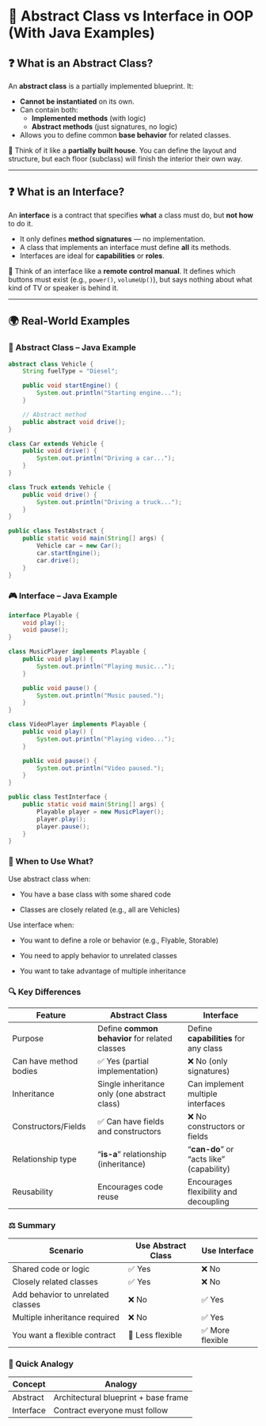 <!--
author: "Avinash Gurugubelli",
title: "Abstract Class vs Interface in OOP (With Java Examples)",
description: "A comprehensive guide to understanding abstract classes and interfaces in Object-Oriented Programming with Java examples.",
tags: ["OOP", "Abstract Class", "Interface", "Java"],
references: []
date: "2023-10-01"
-->

# 📘 Abstract Class vs Interface in OOP (With Java Examples)

## ❓ What is an Abstract Class?

An **abstract class** is a partially implemented blueprint. It:
- **Cannot be instantiated** on its own.
- Can contain both:
  - **Implemented methods** (with logic)
  - **Abstract methods** (just signatures, no logic)
- Allows you to define common **base behavior** for related classes.

🧠 Think of it like a **partially built house**. You can define the layout and structure, but each floor (subclass) will finish the interior their own way.

---

## ❓ What is an Interface?

An **interface** is a contract that specifies **what** a class must do, but **not how** to do it.  
- It only defines **method signatures** — no implementation.
- A class that implements an interface must define **all** its methods.
- Interfaces are ideal for **capabilities** or **roles**.

🧠 Think of an interface like a **remote control manual**. It defines which buttons must exist (e.g., `power()`, `volumeUp()`), but says nothing about what kind of TV or speaker is behind it.

---

## 🌍 Real-World Examples

### 🧱 Abstract Class – Java Example

```java
abstract class Vehicle {
    String fuelType = "Diesel";

    public void startEngine() {
        System.out.println("Starting engine...");
    }

    // Abstract method
    public abstract void drive();
}

class Car extends Vehicle {
    public void drive() {
        System.out.println("Driving a car...");
    }
}

class Truck extends Vehicle {
    public void drive() {
        System.out.println("Driving a truck...");
    }
}

public class TestAbstract {
    public static void main(String[] args) {
        Vehicle car = new Car();
        car.startEngine();
        car.drive();
    }
}
```

### 🎮 Interface – Java Example

``` java
interface Playable {
    void play();
    void pause();
}

class MusicPlayer implements Playable {
    public void play() {
        System.out.println("Playing music...");
    }

    public void pause() {
        System.out.println("Music paused.");
    }
}

class VideoPlayer implements Playable {
    public void play() {
        System.out.println("Playing video...");
    }

    public void pause() {
        System.out.println("Video paused.");
    }
}

public class TestInterface {
    public static void main(String[] args) {
        Playable player = new MusicPlayer();
        player.play();
        player.pause();
    }
}
```

### 🤔 When to Use What?

Use abstract class when:

- You have a base class with some shared code

- Classes are closely related (e.g., all are Vehicles)

Use interface when:

- You want to define a role or behavior (e.g., Flyable, Storable)

- You need to apply behavior to unrelated classes

- You want to take advantage of multiple inheritance

### 🔍 Key Differences

| Feature                | Abstract Class                                 | Interface                                |
| ---------------------- | ---------------------------------------------- | ---------------------------------------- |
| Purpose                | Define **common behavior** for related classes | Define **capabilities** for any class    |
| Can have method bodies | ✅ Yes (partial implementation)                 | ❌ No (only signatures)                   |
| Inheritance            | Single inheritance only (one abstract class)   | Can implement multiple interfaces        |
| Constructors/Fields    | ✅ Can have fields and constructors             | ❌ No constructors or fields              |
| Relationship type      | “**is-a**” relationship (inheritance)          | “**can-do**” or “acts like” (capability) |
| Reusability            | Encourages code reuse                          | Encourages flexibility and decoupling    |


### ⚖️ Summary



| Scenario                          | Use Abstract Class | Use Interface   |
| --------------------------------- | ------------------ | --------------- |
| Shared code or logic              | ✅ Yes              | ❌ No            |
| Closely related classes           | ✅ Yes              | ❌ No            |
| Add behavior to unrelated classes | ❌ No               | ✅ Yes           |
| Multiple inheritance required     | ❌ No               | ✅ Yes           |
| You want a flexible contract      | 🚫 Less flexible   | ✅ More flexible |


### 💬 Quick Analogy
| Concept   | Analogy                              |
| --------- | ------------------------------------ |
| Abstract  | Architectural blueprint + base frame |
| Interface | Contract everyone must follow        |
